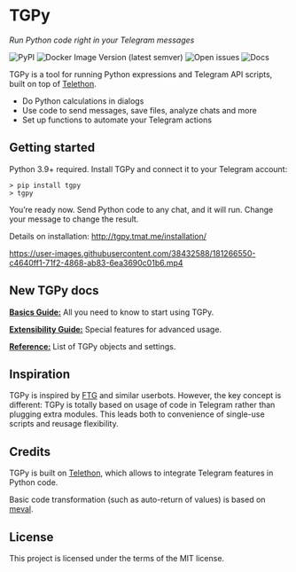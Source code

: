 # TGPy

_Run Python code right in your Telegram messages_

![PyPI](https://img.shields.io/pypi/v/tgpy)
![Docker Image Version (latest semver)](https://img.shields.io/docker/v/tgpy/tgpy?label=docker&sort=semver)
![Open issues](https://img.shields.io/github/issues-raw/tm-a-t/TGPy)
![Docs](https://img.shields.io/website?label=docs&url=https%3A%2F%2Ftgpy.tmat.me)
<!-- ![PyPI - Downloads](https://img.shields.io/pypi/dm/tgpy) -->

TGPy is a tool for running Python expressions and Telegram API scripts, built on top of [Telethon](https://github.com/LonamiWebs/Telethon).

- Do Python calculations in dialogs
- Use code to send messages, save files, analyze chats and more
- Set up functions to automate your Telegram actions

## Getting started

Python 3.9+ required. Install TGPy and connect it to your Telegram account:

```shell
> pip install tgpy
> tgpy
```

You’re ready now. Send Python code to any chat, and it will run. Change your message to change the result.

Details on installation: http://tgpy.tmat.me/installation/

https://user-images.githubusercontent.com/38432588/181266550-c4640ff1-71f2-4868-ab83-6ea3690c01b6.mp4

## New TGPy docs

**[Basics Guide:](http://tgpy.tmat.me/basics/code/)** All you need to know to start using TGPy.

**[Extensibility Guide:](http://tgpy.tmat.me/extensibility/context/)** Special features for advanced usage.

**[Reference:](http://tgpy.tmat.me/reference/builtins/)** List of TGPy objects and settings.

## Inspiration

TGPy is inspired by [FTG](https://gitlab.com/friendly-telegram/friendly-telegram) and similar userbots. However, the key concept is different: TGPy is totally based on usage of code in Telegram rather than plugging extra modules. This leads both to convenience of single-use scripts and reusage flexibility.

## Credits

TGPy is built on [Telethon](https://github.com/LonamiWebs/Telethon), which allows to integrate Telegram features in Python code.

Basic code transformation (such as auto-return of values) is based on [meval](https://github.com/penn5/meval).

## License

This project is licensed under the terms of the MIT license.

